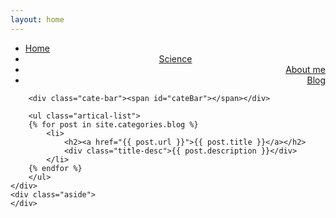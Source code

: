 ```yaml
---
layout: home
---
```


<div class="index-content blog">
    <div class="section">
        <ul class="artical-cate">
            <li class="on"><a href="/"><span>Home</span></a></li>
            <li style="text-align:center"><a href="/Science"><span>Science</span></a></li>
            <li style="text-align:right"><a href="/aboutme"><span>About me</span></a></li>
            <li style="text-align:right"><a href="/blog"><span>Blog</span></a></li>
</ul>

        <div class="cate-bar"><span id="cateBar"></span></div>

        <ul class="artical-list">
        {% for post in site.categories.blog %}
            <li>
                <h2><a href="{{ post.url }}">{{ post.title }}</a></h2>
                <div class="title-desc">{{ post.description }}</div>
            </li>
        {% endfor %}
        </ul>
    </div>
    <div class="aside">
    </div>
</div>
